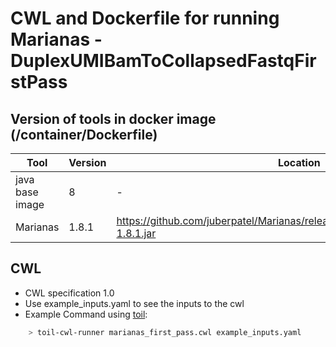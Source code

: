 # CWL and Dockerfile for running Marianas - DuplexUMIBamToCollapsedFastqFirstPass

## Version of tools in docker image (/container/Dockerfile)

| Tool	| Version	| Location	|
|---	|---	|---	|
| java base image  	| 8 	|   -	|
| Marianas  	| 1.8.1  	|  https://github.com/juberpatel/Marianas/releases/download/v1.8.1/Marianas-1.8.1.jar	|


## CWL

- CWL specification 1.0
- Use example_inputs.yaml to see the inputs to the cwl
- Example Command using [toil](https://toil.readthedocs.io):

```bash
    > toil-cwl-runner marianas_first_pass.cwl example_inputs.yaml
```
